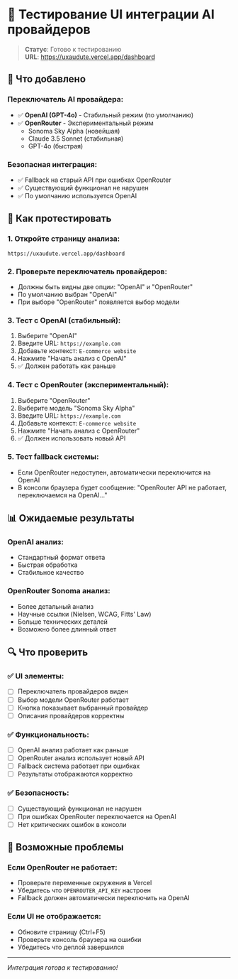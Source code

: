 # 🎯 Тестирование UI интеграции AI провайдеров

> **Статус**: Готово к тестированию  
> **URL**: https://uxaudute.vercel.app/dashboard

## 🚀 Что добавлено

### **Переключатель AI провайдера:**
- ✅ **OpenAI (GPT-4o)** - Стабильный режим (по умолчанию)
- ✅ **OpenRouter** - Экспериментальный режим
  - Sonoma Sky Alpha (новейшая)
  - Claude 3.5 Sonnet (стабильная)  
  - GPT-4o (быстрая)

### **Безопасная интеграция:**
- ✅ Fallback на старый API при ошибках OpenRouter
- ✅ Существующий функционал не нарушен
- ✅ По умолчанию используется OpenAI

## 🧪 Как протестировать

### **1. Откройте страницу анализа:**
```
https://uxaudute.vercel.app/dashboard
```

### **2. Проверьте переключатель провайдеров:**
- Должны быть видны две опции: "OpenAI" и "OpenRouter"
- По умолчанию выбран "OpenAI"
- При выборе "OpenRouter" появляется выбор модели

### **3. Тест с OpenAI (стабильный):**
1. Выберите "OpenAI"
2. Введите URL: `https://example.com`
3. Добавьте контекст: `E-commerce website`
4. Нажмите "Начать анализ с OpenAI"
5. ✅ Должен работать как раньше

### **4. Тест с OpenRouter (экспериментальный):**
1. Выберите "OpenRouter"
2. Выберите модель "Sonoma Sky Alpha"
3. Введите URL: `https://example.com`
4. Добавьте контекст: `E-commerce website`
5. Нажмите "Начать анализ с OpenRouter"
6. ✅ Должен использовать новый API

### **5. Тест fallback системы:**
- Если OpenRouter недоступен, автоматически переключится на OpenAI
- В консоли браузера будет сообщение: "OpenRouter API не работает, переключаемся на OpenAI..."

## 📊 Ожидаемые результаты

### **OpenAI анализ:**
- Стандартный формат ответа
- Быстрая обработка
- Стабильное качество

### **OpenRouter Sonoma анализ:**
- Более детальный анализ
- Научные ссылки (Nielsen, WCAG, Fitts' Law)
- Больше технических деталей
- Возможно более длинный ответ

## 🔍 Что проверить

### ✅ **UI элементы:**
- [ ] Переключатель провайдеров виден
- [ ] Выбор модели OpenRouter работает
- [ ] Кнопка показывает выбранный провайдер
- [ ] Описания провайдеров корректны

### ✅ **Функциональность:**
- [ ] OpenAI анализ работает как раньше
- [ ] OpenRouter анализ использует новый API
- [ ] Fallback система работает при ошибках
- [ ] Результаты отображаются корректно

### ✅ **Безопасность:**
- [ ] Существующий функционал не нарушен
- [ ] При ошибках OpenRouter переключается на OpenAI
- [ ] Нет критических ошибок в консоли

## 🚨 Возможные проблемы

### **Если OpenRouter не работает:**
- Проверьте переменные окружения в Vercel
- Убедитесь что `OPENROUTER_API_KEY` настроен
- Fallback должен автоматически переключить на OpenAI

### **Если UI не отображается:**
- Обновите страницу (Ctrl+F5)
- Проверьте консоль браузера на ошибки
- Убедитесь что деплой завершился

---
*Интеграция готова к тестированию!*


